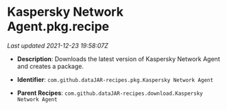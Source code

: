 # Kaspersky Network Agent.pkg.recipe

_Last updated 2021-12-23 19:58:07Z_

- **Description**: Downloads the latest version of Kaspersky Network Agent and creates a package.

- **Identifier**: `com.github.dataJAR-recipes.pkg.Kaspersky Network Agent`

- **Parent Recipes**: `com.github.dataJAR-recipes.download.Kaspersky Network Agent`